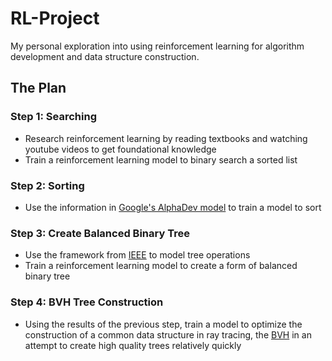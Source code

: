 # RL-Project
My personal exploration into using reinforcement learning for algorithm development and data structure construction.

## The Plan
### Step 1: Searching
- Research reinforcement learning by reading textbooks and watching youtube videos to get foundational knowledge
- Train a reinforcement learning model to binary search a sorted list

### Step 2: Sorting
- Use the information in [Google's AlphaDev model](https://www.deepmind.com/blog/alphadev-discovers-faster-sorting-algorithms) to train a model to sort

### Step 3: Create Balanced Binary Tree
- Use the framework from [IEEE](https://ieeexplore.ieee.org/document/9658790) to model tree operations
- Train a reinforcement learning model to create a form of balanced binary tree

### Step 4: BVH Tree Construction
- Using the results of the previous step, train a model to optimize the construction of a common data structure in ray tracing, the [BVH](https://en.wikipedia.org/wiki/Bounding_volume_hierarchy) in an attempt to create high quality trees relatively quickly
